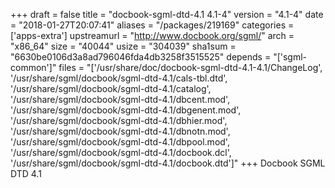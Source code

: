 +++
draft = false
title = "docbook-sgml-dtd-4.1 4.1-4"
version = "4.1-4"
date = "2018-01-27T20:07:41"
aliases = "/packages/219169"
categories = ['apps-extra']
upstreamurl = "http://www.docbook.org/sgml/"
arch = "x86_64"
size = "40044"
usize = "304039"
sha1sum = "6630be0106d3a8ad796046fda4db3258f3515525"
depends = "['sgml-common']"
files = "['/usr/share/doc/docbook-sgml-dtd-4.1-4.1/ChangeLog', '/usr/share/sgml/docbook/sgml-dtd-4.1/cals-tbl.dtd', '/usr/share/sgml/docbook/sgml-dtd-4.1/catalog', '/usr/share/sgml/docbook/sgml-dtd-4.1/dbcent.mod', '/usr/share/sgml/docbook/sgml-dtd-4.1/dbgenent.mod', '/usr/share/sgml/docbook/sgml-dtd-4.1/dbhier.mod', '/usr/share/sgml/docbook/sgml-dtd-4.1/dbnotn.mod', '/usr/share/sgml/docbook/sgml-dtd-4.1/dbpool.mod', '/usr/share/sgml/docbook/sgml-dtd-4.1/docbook.dcl', '/usr/share/sgml/docbook/sgml-dtd-4.1/docbook.dtd']"
+++
Docbook SGML DTD 4.1